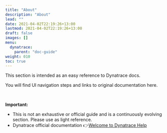 ```yaml
---
title: "About"
description: "About"
lead: ""
date: 2021-04-02T22:19:26+13:00
lastmod: 2021-04-02T22:19:26+13:00
draft: false
images: []
menu: 
  dynatrace:
    parent: "doc-guide"
weight: 010
toc: true
---
```


This section is intended as an easy reference to Dynatrace docs. 

You will find UI navigation steps and links to original documentation here.

<br/>

**Important:** 
- This is not an exhaustive or official guide and is a continuously evolving section. Please use as light reference. 
- Dynatrace official documentation 👉[Welcome to Dynatrace Help](https://www.dynatrace.com/support/help/)